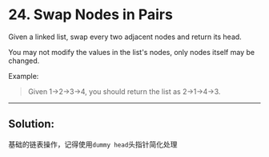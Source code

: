 # 24. Swap Nodes in Pairs

Given a linked list, swap every two adjacent nodes and return its head.

You may not modify the values in the list's nodes, only nodes itself may be changed.

 

Example:

> Given 1->2->3->4, you should return the list as 2->1->4->3.

---
## Solution:
基础的链表操作，记得使用`dummy head`头指针简化处理